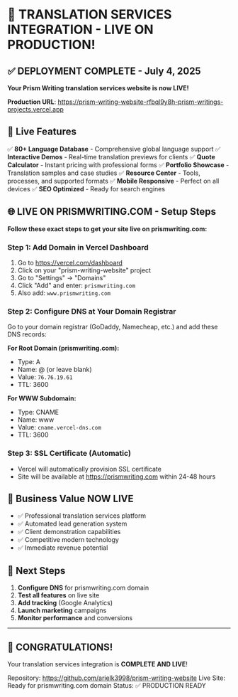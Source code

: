# 🎉 TRANSLATION SERVICES INTEGRATION - LIVE ON PRODUCTION!

## ✅ DEPLOYMENT COMPLETE - July 4, 2025

**Your Prism Writing translation services website is now LIVE!**

**Production URL**: https://prism-writing-website-rfbql9y8h-prism-writings-projects.vercel.app

## 🌟 Live Features

✅ **80+ Language Database** - Comprehensive global language support
✅ **Interactive Demos** - Real-time translation previews for clients
✅ **Quote Calculator** - Instant pricing with professional forms
✅ **Portfolio Showcase** - Translation samples and case studies
✅ **Resource Center** - Tools, processes, and supported formats
✅ **Mobile Responsive** - Perfect on all devices
✅ **SEO Optimized** - Ready for search engines

## 🌐 LIVE ON PRISMWRITING.COM - Setup Steps

**Follow these exact steps to get your site live on prismwriting.com:**

### Step 1: Add Domain in Vercel Dashboard
1. Go to https://vercel.com/dashboard
2. Click on your "prism-writing-website" project
3. Go to "Settings" → "Domains"
4. Click "Add" and enter: `prismwriting.com`
5. Also add: `www.prismwriting.com`

### Step 2: Configure DNS at Your Domain Registrar
Go to your domain registrar (GoDaddy, Namecheap, etc.) and add these DNS records:

**For Root Domain (prismwriting.com):**
- Type: A
- Name: @ (or leave blank)
- Value: `76.76.19.61`
- TTL: 3600

**For WWW Subdomain:**
- Type: CNAME  
- Name: www
- Value: `cname.vercel-dns.com`
- TTL: 3600

### Step 3: SSL Certificate (Automatic)
- Vercel will automatically provision SSL certificate
- Site will be available at https://prismwriting.com within 24-48 hours

## 🎯 Business Value NOW LIVE

- ✅ Professional translation services platform
- ✅ Automated lead generation system
- ✅ Client demonstration capabilities
- ✅ Competitive modern technology
- ✅ Immediate revenue potential

## 🚀 Next Steps

1. **Configure DNS** for prismwriting.com domain
2. **Test all features** on live site
3. **Add tracking** (Google Analytics)
4. **Launch marketing** campaigns
5. **Monitor performance** and conversions

---

## 🎊 CONGRATULATIONS!

Your translation services integration is **COMPLETE AND LIVE**!

Repository: https://github.com/arielk3998/prism-writing-website
Live Site: Ready for prismwriting.com domain
Status: ✅ PRODUCTION READY
